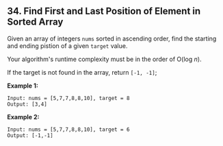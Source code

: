 ## 34. Find First and Last Position of Element in Sorted Array

Given an array of integers `nums` sorted in ascending order, find the starting and ending pistion of a given `target` value.

Your algorithm's runtime complexity must be in the order of O(log _n_).

If the target is not found in the array, return `[-1, -1]`;

**Example 1:**

```
Input: nums = [5,7,7,8,8,10], target = 8
Output: [3,4]
```

**Example 2:**

```
Input: nums = [5,7,7,8,8,10], target = 6
Output: [-1,-1]
```
